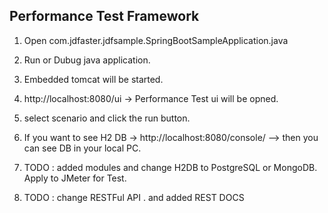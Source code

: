 ## Performance Test Framework

1. Open com.jdfaster.jdfsample.SpringBootSampleApplication.java

2. Run or Dubug java application. 

3. Embedded tomcat will be started. 

4. http://localhost:8080/ui -> Performance Test ui will be opned.

5. select scenario and click the run button. 

5. If you want to see H2 DB -> http://localhost:8080/console/ --> then you can see DB in your local PC.

6. TODO : added modules and change H2DB to PostgreSQL or MongoDB. Apply to JMeter for Test.

7. TODO : change RESTFul API . and added REST DOCS
